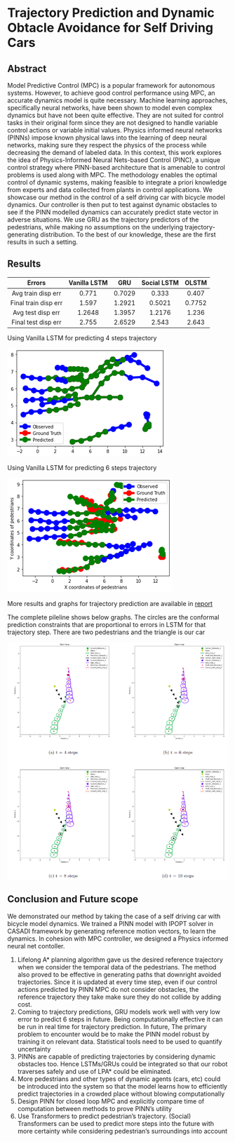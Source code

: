 # Trajectory Prediction and Dynamic Obtacle Avoidance for Self Driving Cars

## Abstract

Model Predictive Control (MPC) is a popular framework for autonomous systems. However, to achieve good control
performance using MPC, an accurate dynamics model is quite
necessary. Machine learning approaches, specifically neural networks, have been shown to model even complex dynamics but
have not been quite effective. They are not suited for control
tasks in their original form since they are not designed to
handle variable control actions or variable initial values. Physics informed neural networks (PINNs) impose known physical laws
into the learning of deep neural networks, making sure they
respect the physics of the process while decreasing the demand
of labeled data. In this context, this work explores the idea of
Physics-Informed Neural Nets-based Control (PINC), a unique
control strategy where PINN-based architecture that is amenable
to control problems is used along with MPC. The methodology
enables the optimal control of dynamic systems, making feasible
to integrate a priori knowledge from experts and data collected
from plants in control applications. We showcase our method in
the control of a self driving car with bicycle model dynamics. Our
controller is then put to test against dynamic obstacles to see if
the PINN modelled dynamics can accurately predict state vector
in adverse situations. We use GRU as the trajectory predictors of
the pedestrians, while making no assumptions on the underlying
trajectory-generating distribution. To the best of our knowledge,
these are the first results in such a setting.

## Results
| Errors              | Vanilla LSTM | GRU      |Social LSTM | OLSTM  |
| :----:              |    :----:    |  :----:  |   :----:   | :----: |
|Avg train disp err   |0.771         | 0.7029   |0.333       |0.407   |
|Final train disp err |1.597         | 1.2921   |0.5021      |0.7752  |
|Avg test disp err    |1.2648        |1.3957    |1.2176      |1.236   |
|Final test disp err  |2.755         |2.6529    |2.543       |2.643   |


Using Vanilla LSTM for predicting 4 steps trajectory

![img](imgs/20_0005_4_2.png)

Using Vanilla LSTM for predicting 6 steps trajectory

![img](imgs/20_0017_6.png)

More results and graphs for trajectory prediction are available in [report](./trajectory_prediction_of_pedestrians/report.pdf)

The complete pileline shows below graphs. The circles are the conformal prediction constraints that are proportional to errors in LSTM for that trajectory step. There are two pedestrians and the triangle is our car

![img](imgs/pinn_MPC_and_trajectory.png)

## Conclusion and Future scope
We demonstrated our method by taking the case of a
self driving car with bicycle model dynamics. We trained a
PINN model with IPOPT solver in CASADI framework by
generating reference motion vectors, to learn the dynamics.
In cohesion with MPC controller, we designed a Physics
informed neural net contoller.
1) Lifelong A* planning algorithm gave us the desired
reference trajectory when we consider the temporal
data of the pedestrians. The method also proved to
be effective in generating paths that downright avoided
trajectories. Since it is updated at every time step, even
if our control actions predicted by PINN MPC do not
consider obstacles, the reference trajectory they take
make sure they do not collide by adding cost.
2) Coming to trajectory predictions, GRU models
work well with very low error to predict 6 steps in
future. Being computationally effective it can be run in
real time for trajectory prediction.
In future, The primary problem to encounter would be to
make the PINN model robust by training it on relevant data.
Statistical tools need to be used to quantify uncertainty
1) PINNs are capable of predicting trajectories by considering dynamic obstacles too. Hence LSTMs/GRUs could
be integrated so that our robot traverses safely and use
of LPA* could be eliminated.
2) More pedestrians and other types of dynamic agents
(cars, etc) could be introduced into the system so that the model learns how to efficiently predict trajectories
in a crowded place without blowing computationally
3) Design PINN for closed loop MPC and explicitly compare time of computation between methods to prove
PINN’s utility
4) Use Transformers to predict pedestrian’s trajectory. (Social) Transformers can be used to predict more steps into
the future with more certainty while considering pedestrian’s surroundings into account